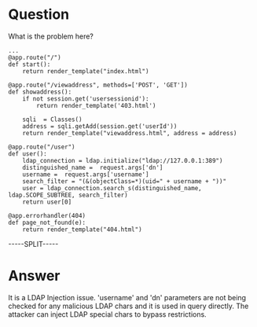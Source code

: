 # Question
 
What is the problem here?
 
```
...
@app.route("/")
def start():
    return render_template("index.html")

@app.route("/viewaddress", methods=['POST', 'GET'])
def showaddress():
    if not session.get('usersessionid'):
        return render_template('403.html')
        
    sqli  = Classes()
    address = sqli.getAdd(session.get('userId'))
    return render_template("viewaddress.html", address = address)

@app.route("/user")
def user():
    ldap_connection = ldap.initialize("ldap://127.0.0.1:389")
    distinguished_name =  request.args['dn']
    username =  request.args['username']
    search_filter = "(&(objectClass=*)(uid=" + username + "))"
    user = ldap_connection.search_s(distinguished_name, ldap.SCOPE_SUBTREE, search_filter)
    return user[0]

@app.errorhandler(404)
def page_not_found(e):
    return render_template("404.html")
```
 
-----SPLIT-----
 
# Answer

It is a LDAP Injection issue. 'username' and 'dn' parameters are not being checked for any malicious LDAP chars and it is used in query directly. The attacker can inject LDAP special chars to bypass restrictions.